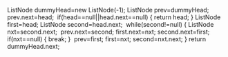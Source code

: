 ListNode dummyHead=new ListNode(-1);
ListNode prev=dummyHead;
prev.next=head;
​
if(head==null||head.next==null) {
return head;
}
​
ListNode first=head;
ListNode second=head.next;
​
while(second!=null) {
ListNode nxt=second.next;
​
prev.next=second;
first.next=nxt;
second.next=first;
if(nxt==null) {
break;
}
​
prev=first;
first=nxt;
second=nxt.next;
}
return dummyHead.next;